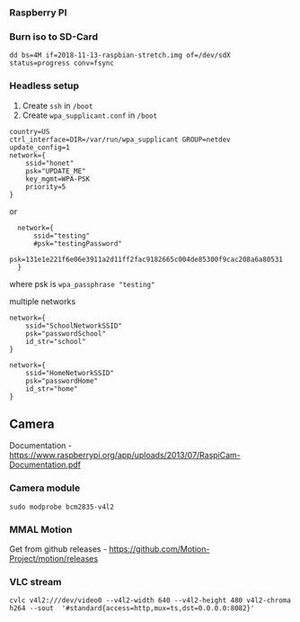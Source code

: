 ### Raspberry PI

### Burn iso to SD-Card

```
dd bs=4M if=2018-11-13-raspbian-stretch.img of=/dev/sdX status=progress conv=fsync
```


### Headless setup

1. Create `ssh` in `/boot`
2. Create `wpa_supplicant.conf` in `/boot`

```
country=US
ctrl_interface=DIR=/var/run/wpa_supplicant GROUP=netdev
update_config=1
network={
    ssid="honet"
    psk="UPDATE_ME"
    key_mgmt=WPA-PSK
    priority=5
}
```

or 

```
  network={
      ssid="testing"
      #psk="testingPassword"
      psk=131e1e221f6e06e3911a2d11ff2fac9182665c004de85300f9cac208a6a80531
  }
```

where psk is `wpa_passphrase "testing"`

multiple networks 

```
network={
    ssid="SchoolNetworkSSID"
    psk="passwordSchool"
    id_str="school"
}

network={
    ssid="HomeNetworkSSID"
    psk="passwordHome"
    id_str="home"
}
```


## Camera

Documentation - https://www.raspberrypi.org/app/uploads/2013/07/RaspiCam-Documentation.pdf

### Camera module
```
sudo modprobe bcm2835-v4l2
```
### MMAL Motion
Get from github releases - https://github.com/Motion-Project/motion/releases


### VLC stream

```
cvlc v4l2:///dev/video0 --v4l2-width 640 --v4l2-height 480 v4l2-chroma h264 --sout  '#standard{access=http,mux=ts,dst=0.0.0.0:8082}'
```
